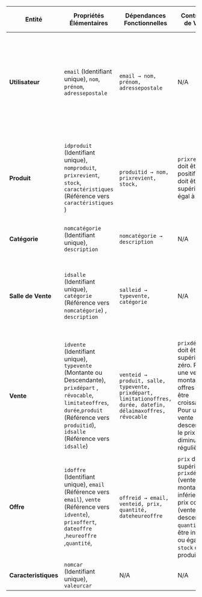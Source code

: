 | **Entité**          | **Propriétés Élémentaires**                                                                                                                                              | **Dépendances Fonctionnelles**                                 | **Contraintes de Valeur**                                                                      | **Contraintes de Multiplicité**                                                                | **Contraintes Contextuelles**                                                                                                              |
|---------------------|--------------------------------------------------------------------------------------------------------------------------------------------------------------------------|---------------------------------------------------------------|------------------------------------------------------------------------------------------------|-------------------------------------------------------------------------------------------------------|----------------------------------------------------------------------------------------------------------------------------------------------------------------------------------|
| **Utilisateur**     | `email` (Identifiant unique), `nom`, `prénom`, `adressepostale`                                                                                                         | `email → nom, prénom, adressepostale`                        | N/A                                                                                            | Un utilisateur peut faire plusieurs offres sur des ventes différentes (1:N). Une offre est faite par un seul utilisateur (1:1).          | N/A                                                                                                                                                                              |
| **Produit**         | `idproduit` (Identifiant unique), `nomproduit`, `prixrevient`, `stock`, `caractéristiques` (Référence vers `caractéristiques` )                                           | `produitid → nom, prixrevient, stock,`      | `prixrevient` doit être positif. `stock` doit être supérieur ou égal à 0.                     | Un produit est mis en vente dans une seule vente à la fois (1:1). Une vente ne concerne qu'un seul produit (1:1).                         | Les caractéristiques spécifiques des produits sont représentées sous forme de paires (`nomcaractéristique`, `valeur`).                                                          |
| **Catégorie**       | `nomcatégorie` (Identifiant unique), `description`                                                                                                                       | `nomcatégorie → description`                                 | N/A                                                                                            | N/A                                                                                                   | N/A                                                                                                                                                                              |
| **Salle de Vente**  | `idsalle` (Identifiant unique), `catégorie` (Référence vers `nomcatégorie`)  , `description`                                                                             | `salleid → typevente, catégorie`                             | N/A                                                                                            | Une salle de vente peut contenir plusieurs ventes (1:N). Une vente appartient à une seule salle (1:1).                                    | N/A                                                                                                                                                                              |
| **Vente**           | `idvente` (Identifiant unique),  `typevente` (Montante ou Descendante), `prixdépart` , `révocable`, `limitateoffres`, `durée`,`produit` (Référence vers `produitid`), `idsalle` (Référence vers `idsalle`) | `venteid → produit, salle, typevente, prixdépart, limitationoffres, durée, datefin, délaimaxoffres, révocable` | `prixdépart` doit être supérieur à zéro. Pour une vente montante, les offres doivent être croissantes. Pour une vente descendante, le prix diminue régulièrement. | Une vente peut recevoir plusieurs offres (1:N). Une offre est faite sur une seule vente (1:1).                                             | Les ventes peuvent être montantes (offres croissantes) ou descendantes (prix diminue régulièrement). Une vente peut être révocable ou non révocable. Une vente peut être limitée ou à durée libre. Limitation des offres à une par utilisateur (optionnelle). |
| **Offre**           | `idoffre` (Identifiant unique), `email` (Référence vers `email`), `vente` (Référence vers `idvente`), `prixoffert`,  `dateoffre` ,`heureoffre` ,`quantité`,                      | `offreid → email, venteid, prix, quantité, dateheureoffre` | `prix` doit être supérieur au `prixdépart` (vente montante) ou inférieur au prix courant (vente descendante). `quantité` doit être inférieure ou égale au `stock` du produit.    | Une vente peut avoir plusieurs offres d'un même ou de différents utilisateurs (1:N).                                                     | Chaque offre doit préciser la quantité de produit concernée (en cas de sous-lots). Pour une vente descendante, le premier utilisateur à faire une offre remporte la vente. Une offre peut concerner un sous-lot d'un produit mis en vente.                        |
| **Caracteristiques**       | `nomcar` (Identifiant unique), `valeurcar`                                                                                                                      | N/A            | N/A   | N/A | N/A
